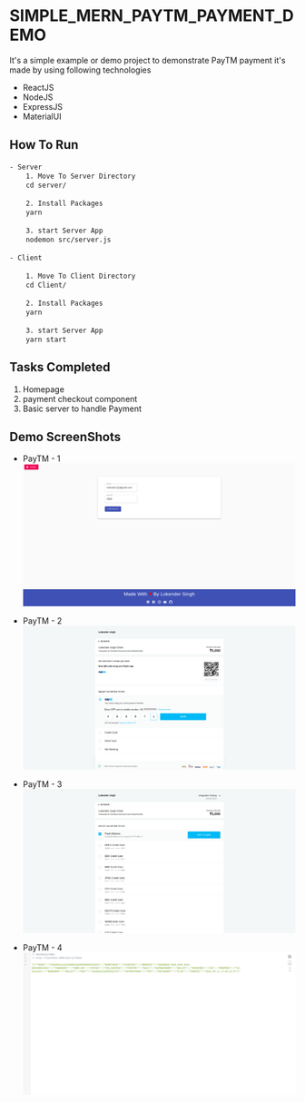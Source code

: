 # SIMPLE_MERN_PAYTM_PAYMENT_DEMO
It's a simple example or demo project to demonstrate PayTM payment
it's made by using following technologies
- ReactJS
- NodeJS
- ExpressJS
- MaterialUI

## How To Run 
```
- Server
    1. Move To Server Directory
    cd server/

    2. Install Packages
    yarn

    3. start Server App
    nodemon src/server.js 

- Client    

    1. Move To Client Directory
    cd Client/

    2. Install Packages
    yarn

    3. start Server App
    yarn start
```

## Tasks Completed

1. Homepage
2. payment checkout component
3. Basic server to handle Payment


## Demo ScreenShots

- PayTM - 1
  ![PayTM1](paytm1.png)

- PayTM - 2
  ![PayTM1](paytm2.png)

- PayTM - 3
  ![PayTM1](paytm3.png)

- PayTM - 4
  ![PayTM1](paytm4.png)
